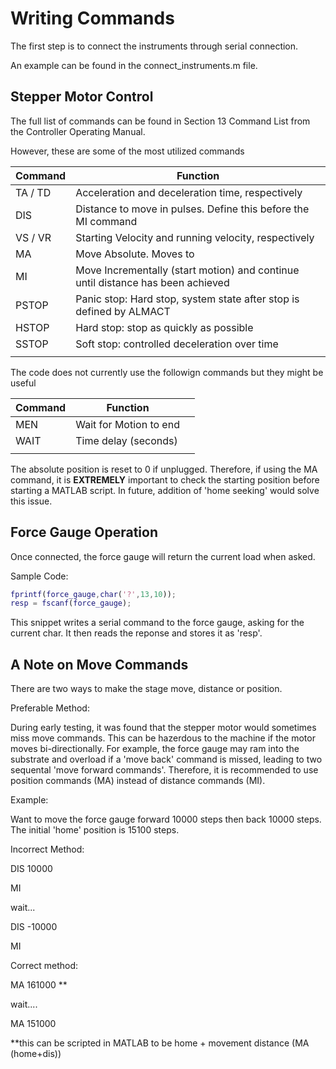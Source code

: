 # Writing Commands

The first step is to connect the instruments through serial connection.

An example can be found in the connect_instruments.m file.

## Stepper Motor Control 

The full list of commands can be found in Section 13 Command List from the Controller Operating Manual.

However, these are some of the most utilized commands

| Command | Function                                                     |
| ------- | ------------------------------------------------------------ |
| TA / TD | Acceleration and deceleration time, respectively             |
| DIS     | Distance to move in pulses. Define this before the MI command |
| VS / VR | Starting Velocity and running velocity, respectively         |
| MA      | Move Absolute. Moves to                                      |
| MI      | Move Incrementally (start motion) and continue until distance has been achieved |
| PSTOP   | Panic stop: Hard stop, system state after stop is defined by ALMACT |
| HSTOP   | Hard stop: stop as quickly as possible                       |
| SSTOP   | Soft stop: controlled deceleration over time                 |
|         |                                                              |

The code does not currently use the followign commands but they might be useful

| Command | Function               |      |
| ------- | ---------------------- | ---- |
| MEN     | Wait for Motion to end |      |
| WAIT    | Time delay (seconds)   |      |
|         |                        |      |

The absolute position is reset to 0 if unplugged. Therefore,  if using the MA command, it is **EXTREMELY** important to check the starting position before starting a MATLAB script. In future, addition of 'home seeking' would solve this issue. 

## Force Gauge Operation

Once connected, the force gauge will return the current load when asked.

Sample Code:

```matlab
fprintf(force_gauge,char('?',13,10));
resp = fscanf(force_gauge);
```

This snippet writes a serial command to the force gauge, asking for the current char. It then reads the reponse and stores it as 'resp'.

## A Note on Move Commands 

There are two ways to make the stage move, distance or position.

Preferable Method:

During early testing, it was found that the stepper motor would sometimes miss move commands. This can be hazerdous to the machine if the motor moves bi-directionally. For example, the force gauge may ram into the substrate and overload if a 'move back' command is missed, leading to two sequental 'move forward commands'. Therefore, it is recommended to use position commands (MA) instead of distance commands (MI).

Example:

Want to move the force gauge forward 10000 steps then back 10000 steps. The initial 'home' position is 15100 steps. 

Incorrect Method:

DIS 10000

MI

wait...

DIS -10000

MI

Correct method:

MA 161000 **

wait....

MA 151000

**this can be scripted in MATLAB to be home + movement distance (MA (home+dis))







